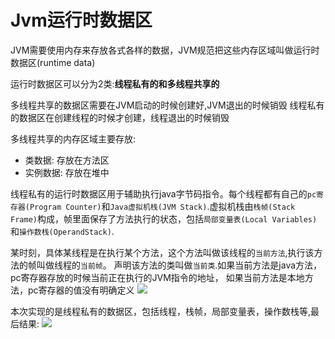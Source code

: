 # Jvm运行时数据区

JVM需要使用内存来存放各式各样的数据，JVM规范把这些内存区域叫做运行时数据区(runtime data)

运行时数据区可以分为2类:**线程私有的和多线程共享的**

多线程共享的数据区需要在JVM启动的时候创建好,JVM退出的时候销毁
线程私有的数据区在创建线程的时候才创建，线程退出的时候销毁

多线程共享的内存区域主要存放:

- 类数据: 存放在方法区
- 实例数据: 存放在堆中

线程私有的运行时数据区用于辅助执行java字节码指令。每个线程都有自己的`pc寄存器(Program Counter)`和`Java虚拟机栈(JVM Stack)`.虚拟机栈由`栈帧(Stack Frame)`构成，帧里面保存了方法执行的状态，包括`局部变量表(Local Variables)`和`操作数栈(OperandStack)`.

某时刻，具体某线程是在执行某个方法，这个方法叫做该线程的`当前方法`,执行该方法的帧叫做线程的`当前帧`。
声明该方法的类叫做`当前类`.如果当前方法是java方法，pc寄存器存放的时候当前正在执行的JVM指令的地址，
如果当前方法是本地方法，pc寄存器的值没有明确定义
![](http://7xox4k.com1.z0.glb.clouddn.com/2018/02/11/20180211112405.png)

本次实现的是线程私有的数据区，包括线程，栈帧，局部变量表，操作数栈等,最后结果:
![](http://7xox4k.com1.z0.glb.clouddn.com/2018/02/11/20180211111332.png)
